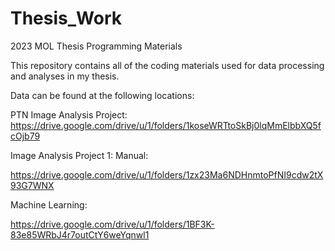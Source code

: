 # Thesis_Work
2023 MOL Thesis Programming Materials 

This repository contains all of the coding materials used for data processing and analyses in my thesis. 

Data can be found at the following locations: 

PTN Image Analysis Project: 
https://drive.google.com/drive/u/1/folders/1koseWRTtoSkBj0lqMmElbbXQ5fcOjb79 

Image Analysis Project 1: 
  Manual:
  
  https://drive.google.com/drive/u/1/folders/1zx23Ma6NDHnmtoPfNI9cdw2tX93G7WNX 
  
  Machine Learning: 
  
  https://drive.google.com/drive/u/1/folders/1BF3K-83e85WRbJ4r7outCtY6weYqnwl1
